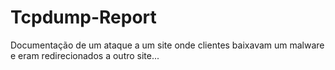 # Tcpdump-Report
Documentação de um ataque a um site onde clientes baixavam um malware e eram redirecionados a outro site...
